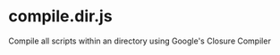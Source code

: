 compile.dir.js
==============

Compile all scripts within an directory using Google's Closure Compiler
